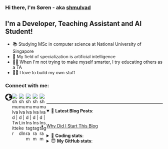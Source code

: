 ### Hi there, I'm Søren - aka [shmulvad][website]

## I'm a Developer, Teaching Assistant and AI Student!
- 📚 Studying MSc in computer science at National University of Singapore
- 🧠 My field of specialization is artificial intelligence
- 👨‍🏫 When I'm not trying to make myself smarter, I try educating others as a TA
- 👨‍💻 I love to build my own stuff

### Connect with me:

[<img align="left" alt="shmulvad.com" width="22px" src="https://raw.githubusercontent.com/iconic/open-iconic/master/svg/globe.svg" />][website]

[<img align="left" alt="shmulvad | Twitter" width="22px" src="https://cdn.jsdelivr.net/npm/simple-icons@v3/icons/twitter.svg" />][twitter]

[<img align="left" alt="shmulvad | LinkedIn" width="22px" src="https://cdn.jsdelivr.net/npm/simple-icons@v3/icons/linkedin.svg" />][linkedin]

[<img align="left" alt="shmulvad | Instagram" width="22px" src="https://cdn.jsdelivr.net/npm/simple-icons@v3/icons/instagram.svg" />][instagram]

[<img align="left" alt="shmulvad | Instagram" width="22px" src="https://cdn.jsdelivr.net/npm/simple-icons@v3/icons/stackoverflow.svg" />][stackOverflow]

[<img align="left" alt="shmulvad | Instagram" width="22px" src="https://cdn.jsdelivr.net/npm/simple-icons@v3/icons/gmail.svg" />][mail]

<br />

---

<details open>
 <summary>📕 <b>Latest Blog Posts</b>: </summary>

<br>

<!-- BLOG-POST-LIST:START -->
- [Why Did I Start This Blog](https://shmulvad.com/blog/why-did-start-this-blog)
<!-- BLOG-POST-LIST:END -->

</details>

<!-- --- -->

<details>
 <summary>🤖 <b>Coding stats</b>: </summary>

<br>

<!--START_SECTION:waka-->
**I'm a Night 🦉** 

```text
🌞 Morning    80 commits     ████░░░░░░░░░░░░░░░░░░░░░   16.7% 
🌆 Daytime    140 commits    ███████░░░░░░░░░░░░░░░░░░   29.23% 
🌃 Evening    123 commits    ██████░░░░░░░░░░░░░░░░░░░   25.68% 
🌙 Night      136 commits    ███████░░░░░░░░░░░░░░░░░░   28.39%

```


📊 **This Week I Spent My Time On** 

```text
💬 Programming Languages: 
TeX                      7 hrs 4 mins        ███████████░░░░░░░░░░░░░░   44.16% 
Python                   3 hrs 55 mins       ██████░░░░░░░░░░░░░░░░░░░   24.54% 
Other                    2 hrs 45 mins       ████░░░░░░░░░░░░░░░░░░░░░   17.18% 
Text                     2 hrs 8 mins        ███░░░░░░░░░░░░░░░░░░░░░░   13.41% 
Git Config               2 mins              ░░░░░░░░░░░░░░░░░░░░░░░░░   0.23%

🔥 Editors: 
VS Code                  10 hrs 21 mins      ████████████████░░░░░░░░░   64.72% 
Sublime Text             2 hrs 53 mins       ████░░░░░░░░░░░░░░░░░░░░░   18.11% 
Zsh                      2 hrs 45 mins       ████░░░░░░░░░░░░░░░░░░░░░   17.18%

🐱‍💻 Projects: 
Notes                    6 hrs 45 mins       ██████████░░░░░░░░░░░░░░░   42.25% 
ai-planning              3 hrs 14 mins       █████░░░░░░░░░░░░░░░░░░░░   20.25% 
Unknown Project          2 hrs 4 mins        ███░░░░░░░░░░░░░░░░░░░░░░   12.95% 
Project                  1 hr 10 mins        █░░░░░░░░░░░░░░░░░░░░░░░░   7.38% 
CS5242                   1 hr 5 mins         █░░░░░░░░░░░░░░░░░░░░░░░░   6.86%

```


<!--END_SECTION:waka-->

</details>

<!-- --- -->

<details>
 <summary>😇 <b>My GitHub stats</b>: </summary>

<br>

<img align="left" alt="shmulvad's Github Stats" src="https://github-readme-stats.vercel.app/api?username=shmulvad&show_icons=true&hide_border=true" />

</details>



[website]: https://shmulvad.com
[twitter]: https://twitter.com/shmulvad
[linkedin]: https://linkedin.com/in/shmulvad
[instagram]: https://instagram.com/shmulvad
[stackOverflow]: https://stackoverflow.com/users/9248793/shmulvad
[mail]: mailto:shmulvad@gmail.com
